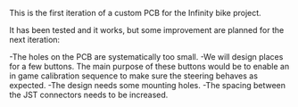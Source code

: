 This is the first iteration of a custom PCB for the Infinity bike project.

It has been tested and it works, but some improvement are planned for the next iteration:

-The holes on the PCB are systematically too small.
-We will design places for a few buttons. The main purpose of these buttons would be to enable an in game calibration sequence to make sure the steering behaves as expected.
-The design needs some mounting holes.
-The spacing between the JST connectors needs to be increased. 

